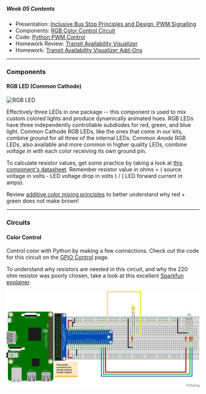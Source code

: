 ##### Week 05 Contents
- Presentation: [Inclusive Bus Stop Principles and Design, PWM Signalling](readme.md)
- Components: [RGB Color Control Circuit](circuits.md)
- Code: [Python PWM Control](python-gpio.md)
- Homework Review: [Transit Availability Visualizer](homework-answers.md)
- Homework: [Transit Availability Visualizer Add-Ons](homework.md)

-----

### Components

#### RGB LED (Common Cathode)

![RGB LED](https://cdn.sparkfun.com//assets/parts/9/7/00105-03-L.jpg)

Effectively three LEDs in one package -- this component is used to mix custom colored lights and produce dynamically animated hues. RGB LEDs have three independently controllable subdiodes for red, green, and blue light. Common Cathode RGB LEDs, like the ones that come in our kits, combine *ground* for all three of the internal LEDs. Common *Anode* RGB LEDs, also available and more common in higher quality LEDs, combine *voltage in* with each color receiving its own ground pin.

To calculate resistor values, get some practice by taking a look at [this component's datasheet](https://www.sparkfun.com/datasheets/Components/LED/YSL-R596CR4G3B5W-F12.pdf). Remember resistor value in ohms = ( source voltage in volts - LED voltage drop in volts ) / ( LED forward current in amps).

Review [additive color mixing principles](https://en.wikipedia.org/wiki/Additive_color) to better understand why red + green does not make brown! 

----- 

### Circuits

#### Color Control

Control color with Python by making a few connections. Check out the code for this circuit on the [GPIO Control](python-gpio.md) page.

To understand why resistors are needed in this circuit, and why the 220 ohm resistor was poorly chosen, take a look at this excellent [Sparkfun explainer](https://learn.sparkfun.com/tutorials/voltage-current-resistance-and-ohms-law/electricity-basics).

![led controller](color-controller-bb.png)
